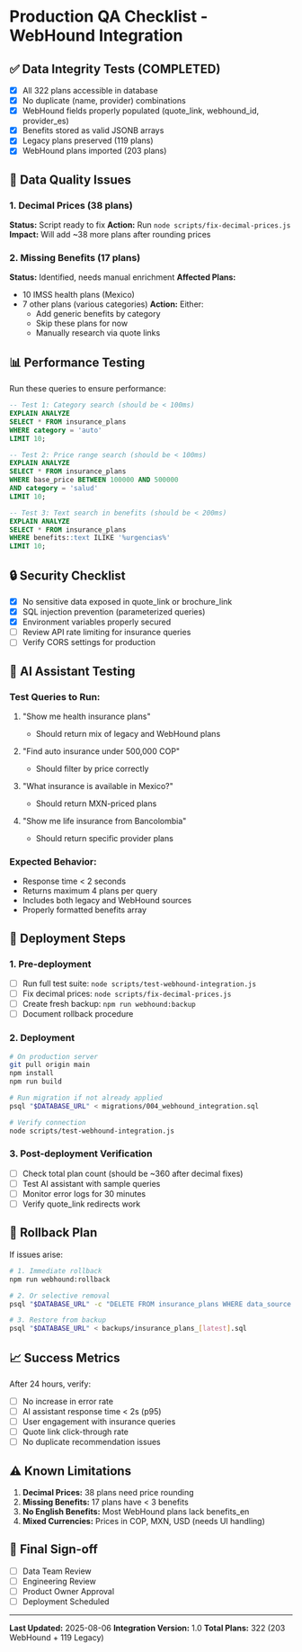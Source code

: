 # Production QA Checklist - WebHound Integration

## ✅ Data Integrity Tests (COMPLETED)
- [x] All 322 plans accessible in database
- [x] No duplicate (name, provider) combinations
- [x] WebHound fields properly populated (quote_link, webhound_id, provider_es)
- [x] Benefits stored as valid JSONB arrays
- [x] Legacy plans preserved (119 plans)
- [x] WebHound plans imported (203 plans)

## 🔧 Data Quality Issues

### 1. Decimal Prices (38 plans)
**Status:** Script ready to fix
**Action:** Run `node scripts/fix-decimal-prices.js`
**Impact:** Will add ~38 more plans after rounding prices

### 2. Missing Benefits (17 plans)
**Status:** Identified, needs manual enrichment
**Affected Plans:**
- 10 IMSS health plans (Mexico)
- 7 other plans (various categories)
**Action:** Either:
  - Add generic benefits by category
  - Skip these plans for now
  - Manually research via quote links

## 📊 Performance Testing

Run these queries to ensure performance:

```sql
-- Test 1: Category search (should be < 100ms)
EXPLAIN ANALYZE 
SELECT * FROM insurance_plans 
WHERE category = 'auto' 
LIMIT 10;

-- Test 2: Price range search (should be < 100ms)
EXPLAIN ANALYZE 
SELECT * FROM insurance_plans 
WHERE base_price BETWEEN 100000 AND 500000 
AND category = 'salud'
LIMIT 10;

-- Test 3: Text search in benefits (should be < 200ms)
EXPLAIN ANALYZE 
SELECT * FROM insurance_plans 
WHERE benefits::text ILIKE '%urgencias%'
LIMIT 10;
```

## 🔒 Security Checklist

- [x] No sensitive data exposed in quote_link or brochure_link
- [x] SQL injection prevention (parameterized queries)
- [x] Environment variables properly secured
- [ ] Review API rate limiting for insurance queries
- [ ] Verify CORS settings for production

## 🧪 AI Assistant Testing

### Test Queries to Run:
1. "Show me health insurance plans"
   - Should return mix of legacy and WebHound plans
   
2. "Find auto insurance under 500,000 COP"
   - Should filter by price correctly
   
3. "What insurance is available in Mexico?"
   - Should return MXN-priced plans
   
4. "Show me life insurance from Bancolombia"
   - Should return specific provider plans

### Expected Behavior:
- Response time < 2 seconds
- Returns maximum 4 plans per query
- Includes both legacy and WebHound sources
- Properly formatted benefits array

## 🚀 Deployment Steps

### 1. Pre-deployment
- [ ] Run full test suite: `node scripts/test-webhound-integration.js`
- [ ] Fix decimal prices: `node scripts/fix-decimal-prices.js`
- [ ] Create fresh backup: `npm run webhound:backup`
- [ ] Document rollback procedure

### 2. Deployment
```bash
# On production server
git pull origin main
npm install
npm run build

# Run migration if not already applied
psql "$DATABASE_URL" < migrations/004_webhound_integration.sql

# Verify connection
node scripts/test-webhound-integration.js
```

### 3. Post-deployment Verification
- [ ] Check total plan count (should be ~360 after decimal fixes)
- [ ] Test AI assistant with sample queries
- [ ] Monitor error logs for 30 minutes
- [ ] Verify quote_link redirects work

## 🔄 Rollback Plan

If issues arise:
```bash
# 1. Immediate rollback
npm run webhound:rollback

# 2. Or selective removal
psql "$DATABASE_URL" -c "DELETE FROM insurance_plans WHERE data_source = 'webhound';"

# 3. Restore from backup
psql "$DATABASE_URL" < backups/insurance_plans_[latest].sql
```

## 📈 Success Metrics

After 24 hours, verify:
- [ ] No increase in error rate
- [ ] AI assistant response time < 2s (p95)
- [ ] User engagement with insurance queries
- [ ] Quote link click-through rate
- [ ] No duplicate recommendation issues

## ⚠️ Known Limitations

1. **Decimal Prices:** 38 plans need price rounding
2. **Missing Benefits:** 17 plans have < 3 benefits
3. **No English Benefits:** Most WebHound plans lack benefits_en
4. **Mixed Currencies:** Prices in COP, MXN, USD (needs UI handling)

## 📝 Final Sign-off

- [ ] Data Team Review
- [ ] Engineering Review
- [ ] Product Owner Approval
- [ ] Deployment Scheduled

---

**Last Updated:** 2025-08-06
**Integration Version:** 1.0
**Total Plans:** 322 (203 WebHound + 119 Legacy)